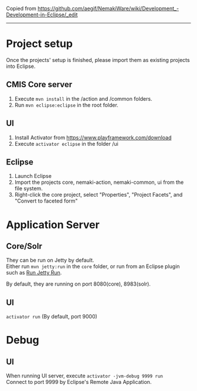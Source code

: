 Copied from https://github.com/aegif/NemakiWare/wiki/Development_-Development-in-Eclipse/_edit

***
# Project setup
Once the projects' setup is finished, please import them as existing projects into Eclipse.  

## CMIS Core server
1. Execute ```mvn install``` in the /action and /common folders.
2. Run ```mvn eclipse:eclipse``` in the root folder.

## UI
1. Install Activator from https://www.playframework.com/download
2. Execute ```activator eclipse``` in the folder /ui

## Eclipse
1. Launch Eclipse
2. Import the projects core, nemaki-action, nemaki-common, ui from the file system.
3. Right-click the core project, select "Properties", "Project Facets", and "Convert to faceted form"

# Application Server
## Core/Solr
They can be run on Jetty by default.  
Either run `mvn jetty:run` in the `core` folder, or run from an Eclipse plugin such as [Run Jetty Run](https://code.google.com/p/run-jetty-run/).

By default, they are running on port 8080(core), 8983(solr).  

## UI
```activator run``` (By default, port 9000)

# Debug
## UI
When running UI server, execute ```activator -jvm-debug 9999 run```  
Connect to port 9999 by Eclipse's Remote Java Application.